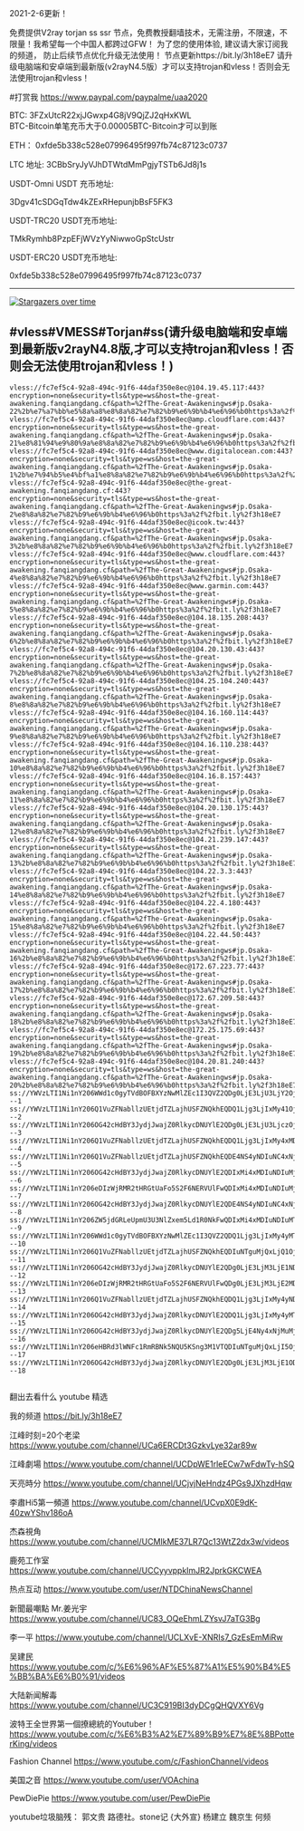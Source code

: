 2021-2-6更新！

免费提供V2ray torjan ss ssr 节点，免费教授翻墙技术，无需注册，不限速，不限量！我希望每一个中国人都跨过GFW！
为了您的使用体验, 建议请大家订阅我的频道， 防止后续节点优化升级无法使用！   节点更新https://bit.ly/3h18eE7
请升级电脑端和安卓端到最新版(v2rayN4.5版）才可以支持trojan和vless！否则会无法使用trojan和vless！



#打赏我 https://www.paypal.com/paypalme/uaa2020

BTC:   3FZxUtcR22xjJGwxp4G8jV9QjZJ2qHxKWL                               
BTC-Bitcoin单笔充币大于0.00005BTC-Bitcoin才可以到账

ETH： 0xfde5b338c528e07996495f997fb74c87123c0737
  
LTC 地址:   3CBbSryJyVJhDTWtdMmPgjyTSTb6Jd8j1s



USDT-Omni USDT 充币地址:  

3Dgv41cSDGqTdw4kZExRHepunjbBsF5FK3

USDT-TRC20  USDT充币地址:

TMkRymhb8PzpEFjWVzYyNiwwoGpStcUstr

USDT-ERC20 USDT充币地址:
 
0xfde5b338c528e07996495f997fb74c87123c0737
 
 



--------------------------------
[![Stargazers over time](
https://github.com/JACKUSR2089/v2ray-subscribed/blob/master/cs.PNG)](https://starchart.cc/phlinhng/v2ray-tcp-tls-web)


 
#vless#VMESS#Torjan#ss(请升级电脑端和安卓端到最新版v2rayN4.8版,才可以支持trojan和vless！否则会无法使用trojan和vless！)
----------------------------------------------------------------------------------------------------------------------------------------------------
~~~
vless://fc7ef5c4-92a8-494c-91f6-44daf350e8ec@104.19.45.117:443?encryption=none&security=tls&type=ws&host=the-great-awakening.fanqiangdang.cf&path=%2fThe-Great-Awakeningws#jp.Osaka-22%2b%e7%a7%bb%e5%8a%a8%e8%8a%82%e7%82%b9%e6%9b%b4%e6%96%b0https%3a%2f%2fbit.ly%2f3h18eE7
vless://fc7ef5c4-92a8-494c-91f6-44daf350e8ec@amp.cloudflare.com:443?encryption=none&security=tls&type=ws&host=the-great-awakening.fanqiangdang.cf&path=%2fThe-Great-Awakeningws#jp.Osaka-21%e8%81%94%e9%80%9a%e8%8a%82%e7%82%b9%e6%9b%b4%e6%96%b0https%3a%2f%2fbit.ly%2f3h18eE7
vless://fc7ef5c4-92a8-494c-91f6-44daf350e8ec@www.digitalocean.com:443?encryption=none&security=tls&type=ws&host=the-great-awakening.fanqiangdang.cf&path=%2fThe-Great-Awakeningws#jp.Osaka-1%2b%e7%94%b5%e4%bf%a1%e8%8a%82%e7%82%b9%e6%9b%b4%e6%96%b0https%3a%2f%2fbit.ly%2f3h18eE7
vless://fc7ef5c4-92a8-494c-91f6-44daf350e8ec@the-great-awakening.fanqiangdang.cf:443?encryption=none&security=tls&type=ws&host=the-great-awakening.fanqiangdang.cf&path=%2fThe-Great-Awakeningws#jp.Osaka-2%e8%8a%82%e7%82%b9%e6%9b%b4%e6%96%b0https%3a%2f%2fbit.ly%2f3h18eE7
vless://fc7ef5c4-92a8-494c-91f6-44daf350e8ec@icook.tw:443?encryption=none&security=tls&type=ws&host=the-great-awakening.fanqiangdang.cf&path=%2fThe-Great-Awakeningws#jp.Osaka-3%2b%e8%8a%82%e7%82%b9%e6%9b%b4%e6%96%b0https%3a%2f%2fbit.ly%2f3h18eE7
vless://fc7ef5c4-92a8-494c-91f6-44daf350e8ec@www.cloudflare.com:443?encryption=none&security=tls&type=ws&host=the-great-awakening.fanqiangdang.cf&path=%2fThe-Great-Awakeningws#jp.Osaka-4%e8%8a%82%e7%82%b9%e6%9b%b4%e6%96%b0https%3a%2f%2fbit.ly%2f3h18eE7
vless://fc7ef5c4-92a8-494c-91f6-44daf350e8ec@www.garmin.com:443?encryption=none&security=tls&type=ws&host=the-great-awakening.fanqiangdang.cf&path=%2fThe-Great-Awakeningws#jp.Osaka-5%e8%8a%82%e7%82%b9%e6%9b%b4%e6%96%b0https%3a%2f%2fbit.ly%2f3h18eE7
vless://fc7ef5c4-92a8-494c-91f6-44daf350e8ec@104.18.135.208:443?encryption=none&security=tls&type=ws&host=the-great-awakening.fanqiangdang.cf&path=%2fThe-Great-Awakeningws#jp.Osaka-6%2b%e8%8a%82%e7%82%b9%e6%9b%b4%e6%96%b0https%3a%2f%2fbit.ly%2f3h18eE7
vless://fc7ef5c4-92a8-494c-91f6-44daf350e8ec@104.20.130.43:443?encryption=none&security=tls&type=ws&host=the-great-awakening.fanqiangdang.cf&path=%2fThe-Great-Awakeningws#jp.Osaka-7%2b%e8%8a%82%e7%82%b9%e6%9b%b4%e6%96%b0https%3a%2f%2fbit.ly%2f3h18eE7
vless://fc7ef5c4-92a8-494c-91f6-44daf350e8ec@104.25.104.240:443?encryption=none&security=tls&type=ws&host=the-great-awakening.fanqiangdang.cf&path=%2fThe-Great-Awakeningws#jp.Osaka-8%e8%8a%82%e7%82%b9%e6%9b%b4%e6%96%b0https%3a%2f%2fbit.ly%2f3h18eE7
vless://fc7ef5c4-92a8-494c-91f6-44daf350e8ec@104.16.160.114:443?encryption=none&security=tls&type=ws&host=the-great-awakening.fanqiangdang.cf&path=%2fThe-Great-Awakeningws#jp.Osaka-9%e8%8a%82%e7%82%b9%e6%9b%b4%e6%96%b0https%3a%2f%2fbit.ly%2f3h18eE7
vless://fc7ef5c4-92a8-494c-91f6-44daf350e8ec@104.16.110.238:443?encryption=none&security=tls&type=ws&host=the-great-awakening.fanqiangdang.cf&path=%2fThe-Great-Awakeningws#jp.Osaka-10%e8%8a%82%e7%82%b9%e6%9b%b4%e6%96%b0https%3a%2f%2fbit.ly%2f3h18eE7
vless://fc7ef5c4-92a8-494c-91f6-44daf350e8ec@104.16.8.157:443?encryption=none&security=tls&type=ws&host=the-great-awakening.fanqiangdang.cf&path=%2fThe-Great-Awakeningws#jp.Osaka-11%e8%8a%82%e7%82%b9%e6%9b%b4%e6%96%b0https%3a%2f%2fbit.ly%2f3h18eE7
vless://fc7ef5c4-92a8-494c-91f6-44daf350e8ec@104.20.130.175:443?encryption=none&security=tls&type=ws&host=the-great-awakening.fanqiangdang.cf&path=%2fThe-Great-Awakeningws#jp.Osaka-12%e8%8a%82%e7%82%b9%e6%9b%b4%e6%96%b0https%3a%2f%2fbit.ly%2f3h18eE7
vless://fc7ef5c4-92a8-494c-91f6-44daf350e8ec@104.21.239.147:443?encryption=none&security=tls&type=ws&host=the-great-awakening.fanqiangdang.cf&path=%2fThe-Great-Awakeningws#jp.Osaka-13%2b%e8%8a%82%e7%82%b9%e6%9b%b4%e6%96%b0https%3a%2f%2fbit.ly%2f3h18eE7
vless://fc7ef5c4-92a8-494c-91f6-44daf350e8ec@104.22.3.3:443?encryption=none&security=tls&type=ws&host=the-great-awakening.fanqiangdang.cf&path=%2fThe-Great-Awakeningws#jp.Osaka-14%e8%8a%82%e7%82%b9%e6%9b%b4%e6%96%b0https%3a%2f%2fbit.ly%2f3h18eE7
vless://fc7ef5c4-92a8-494c-91f6-44daf350e8ec@104.22.4.180:443?encryption=none&security=tls&type=ws&host=the-great-awakening.fanqiangdang.cf&path=%2fThe-Great-Awakeningws#jp.Osaka-15%e8%8a%82%e7%82%b9%e6%9b%b4%e6%96%b0https%3a%2f%2fbit.ly%2f3h18eE7
vless://fc7ef5c4-92a8-494c-91f6-44daf350e8ec@104.22.44.50:443?encryption=none&security=tls&type=ws&host=the-great-awakening.fanqiangdang.cf&path=%2fThe-Great-Awakeningws#jp.Osaka-16%2b%e8%8a%82%e7%82%b9%e6%9b%b4%e6%96%b0https%3a%2f%2fbit.ly%2f3h18eE7
vless://fc7ef5c4-92a8-494c-91f6-44daf350e8ec@172.67.223.77:443?encryption=none&security=tls&type=ws&host=the-great-awakening.fanqiangdang.cf&path=%2fThe-Great-Awakeningws#jp.Osaka-17%2b%e8%8a%82%e7%82%b9%e6%9b%b4%e6%96%b0https%3a%2f%2fbit.ly%2f3h18eE7
vless://fc7ef5c4-92a8-494c-91f6-44daf350e8ec@172.67.209.58:443?encryption=none&security=tls&type=ws&host=the-great-awakening.fanqiangdang.cf&path=%2fThe-Great-Awakeningws#jp.Osaka-18%2b%e8%8a%82%e7%82%b9%e6%9b%b4%e6%96%b0https%3a%2f%2fbit.ly%2f3h18eE7
vless://fc7ef5c4-92a8-494c-91f6-44daf350e8ec@172.25.175.69:443?encryption=none&security=tls&type=ws&host=the-great-awakening.fanqiangdang.cf&path=%2fThe-Great-Awakeningws#jp.Osaka-19%2b%e8%8a%82%e7%82%b9%e6%9b%b4%e6%96%b0https%3a%2f%2fbit.ly%2f3h18eE7
vless://fc7ef5c4-92a8-494c-91f6-44daf350e8ec@104.20.81.240:443?encryption=none&security=tls&type=ws&host=the-great-awakening.fanqiangdang.cf&path=%2fThe-Great-Awakeningws#jp.Osaka-20%2b%e8%8a%82%e7%82%b9%e6%9b%b4%e6%96%b0https%3a%2f%2fbit.ly%2f3h18eE7
ss://YWVzLTI1Ni1nY206WWd1c0gyTVdBOFBXYzNwMlZEc1I3QVZ2QDg0LjE3LjU3LjY2OjMxNzY0#by+%e8%8a%82%e7%82%b9%e6%9b%b4%e6%96%b0https%3a%2f%2fbit.ly%2f3h18eE7---1
ss://YWVzLTI1Ni1nY206Q1VuZFNabllzUEtjdTZLajhUSFZNQkhEQDQ1Ljg3LjIxMy41OjM5Nzcy#by+%e8%8a%82%e7%82%b9%e6%9b%b4%e6%96%b0https%3a%2f%2fbit.ly%2f3h18eE7---2
ss://YWVzLTI1Ni1nY206OG42cHdBY3JydjJwajZ0RlkycDNUYlE2QDg0LjE3LjU3LjczOjMzOTky#by+%e8%8a%82%e7%82%b9%e6%9b%b4%e6%96%b0https%3a%2f%2fbit.ly%2f3h18eE7---3
ss://YWVzLTI1Ni1nY206Q1VuZFNabllzUEtjdTZLajhUSFZNQkhEQDQ1Ljg3LjIxMy4xMDU6Mzk3NzI=#by+%e8%8a%82%e7%82%b9%e6%9b%b4%e6%96%b0https%3a%2f%2fbit.ly%2f3h18eE7---4
ss://YWVzLTI1Ni1nY206Q1VuZFNabllzUEtjdTZLajhUSFZNQkhEQDE4NS4yNDIuNC4xNjM6Mzk3NzI=#by+%e8%8a%82%e7%82%b9%e6%9b%b4%e6%96%b0https%3a%2f%2fbit.ly%2f3h18eE7---5
ss://YWVzLTI1Ni1nY206OG42cHdBY3JydjJwajZ0RlkycDNUYlE2QDIxMi4xMDIuNDIuMjA2OjMzOTky#by+%e8%8a%82%e7%82%b9%e6%9b%b4%e6%96%b0https%3a%2f%2fbit.ly%2f3h18eE7---6
ss://YWVzLTI1Ni1nY206eDIzWjRMR2tHRGtUaFo5S2F6NERVUlFwQDIxMi4xMDIuNDIuMjA5OjQwMDkz#by+%e8%8a%82%e7%82%b9%e6%9b%b4%e6%96%b0https%3a%2f%2fbit.ly%2f3h18eE7---7
ss://YWVzLTI1Ni1nY206OG42cHdBY3JydjJwajZ0RlkycDNUYlE2QDE4NS4yNDIuNC4xNjM6MzM5OTI=#by+%e8%8a%82%e7%82%b9%e6%9b%b4%e6%96%b0https%3a%2f%2fbit.ly%2f3h18eE7---8
ss://YWVzLTI1Ni1nY206ZW5jdGRLeUpmU3U3NlZxem5Ld1R0NkFwQDIxMi4xMDIuNDIuMTk0OjM3NDcz#by+%e8%8a%82%e7%82%b9%e6%9b%b4%e6%96%b0https%3a%2f%2fbit.ly%2f3h18eE7---9
ss://YWVzLTI1Ni1nY206WWd1c0gyTVdBOFBXYzNwMlZEc1I3QVZ2QDQ1Ljg3LjIxMy4yMTozMTc2NA==#by+%e8%8a%82%e7%82%b9%e6%9b%b4%e6%96%b0https%3a%2f%2fbit.ly%2f3h18eE7---10
ss://YWVzLTI1Ni1nY206Q1VuZFNabllzUEtjdTZLajhUSFZNQkhEQDIuNTguMjQxLjQ1OjM5Nzcy#by+%e8%8a%82%e7%82%b9%e6%9b%b4%e6%96%b0https%3a%2f%2fbit.ly%2f3h18eE7---11
ss://YWVzLTI1Ni1nY206OG42cHdBY3JydjJwajZ0RlkycDNUYlE2QDg0LjE3LjM3LjE1NDozMzk5Mg==#by+%e8%8a%82%e7%82%b9%e6%9b%b4%e6%96%b0https%3a%2f%2fbit.ly%2f3h18eE7---12
ss://YWVzLTI1Ni1nY206eDIzWjRMR2tHRGtUaFo5S2F6NERVUlFwQDg0LjE3LjM3LjE2MDo0MDA5Mw==#by+%e8%8a%82%e7%82%b9%e6%9b%b4%e6%96%b0https%3a%2f%2fbit.ly%2f3h18eE7---13
ss://YWVzLTI1Ni1nY206Q1VuZFNabllzUEtjdTZLajhUSFZNQkhEQDQ1Ljg3LjIxMy4yNDU6Mzk3NzI=#by+%e8%8a%82%e7%82%b9%e6%9b%b4%e6%96%b0https%3a%2f%2fbit.ly%2f3h18eE7---14
ss://YWVzLTI1Ni1nY206OG42cHdBY3JydjJwajZ0RlkycDNUYlE2QDQ1Ljg3LjIxMy4yMTE6MzM5OTI=#by+%e8%8a%82%e7%82%b9%e6%9b%b4%e6%96%b0https%3a%2f%2fbit.ly%2f3h18eE7---15
ss://YWVzLTI1Ni1nY206OG42cHdBY3JydjJwajZ0RlkycDNUYlE2QDg5LjE4Ny4xNjMuMjA3OjMzOTky#by+%e8%8a%82%e7%82%b9%e6%9b%b4%e6%96%b0https%3a%2f%2fbit.ly%2f3h18eE7---16
ss://YWVzLTI1Ni1nY206eHBRd3lWNFc1RmRBNk5NQU5KSng3M1VTQDIuNTguMjQxLjI5OjM4MDMz#by+%e8%8a%82%e7%82%b9%e6%9b%b4%e6%96%b0https%3a%2f%2fbit.ly%2f3h18eE7---17
ss://YWVzLTI1Ni1nY206OG42cHdBY3JydjJwajZ0RlkycDNUYlE2QDg0LjE3LjM3LjE1ODozMzk5Mg==#by+%e8%8a%82%e7%82%b9%e6%9b%b4%e6%96%b0https%3a%2f%2fbit.ly%2f3h18eE7---18


~~~






 
翻出去看什么
youtube 精选

我的频道                       https://bit.ly/3h18eE7
 
江峰时刻=20个老梁                 https://www.youtube.com/channel/UCa6ERCDt3GzkvLye32ar89w

江峰劇場                  https://www.youtube.com/channel/UCDpWE1rleECw7wFdwTy-hSQ

天亮時分                  https://www.youtube.com/channel/UCjvjNeHndz4PGs9JXhzdHqw

李肅Hi5第一頻道            https://www.youtube.com/channel/UCvpX0E9dK-40zwYShv186oA

杰森視角                   https://www.youtube.com/channel/UCMIkME37LR7Qc13WtZ2dx3w/videos           
 
鹿苑工作室                 https://www.youtube.com/channel/UCCyyvppkImJR2JprkGKCWEA

热点互动                   https://www.youtube.com/user/NTDChinaNewsChannel

新聞最嘲點 Mr.姜光宇        https://www.youtube.com/channel/UC83_OQeEhmLZYsvJ7aTG3Bg

李一平                     https://www.youtube.com/channel/UCLXvE-XNRIs7_GzEsEmMiRw

吴建民                     https://www.youtube.com/c/%E6%96%AF%E5%87%A1%E5%90%B4%E5%BB%BA%E6%B0%91/videos

大陆新闻解毒                https://www.youtube.com/channel/UC3C919BI3dyDCgQHQVXY6Vg

波特王全世界第一個撩總統的Youtuber！https://www.youtube.com/c/%E6%B3%A2%E7%89%B9%E7%8E%8BPotterKing/videos

Fashion Channel            https://www.youtube.com/c/FashionChannel/videos

美国之音                    https://www.youtube.com/user/VOAchina  

PewDiePie                  https://www.youtube.com/user/PewDiePie 


youtube垃圾脑残： 郭文贵 路德社。stone记 {大外宣} 杨建立 魏京生 何频
